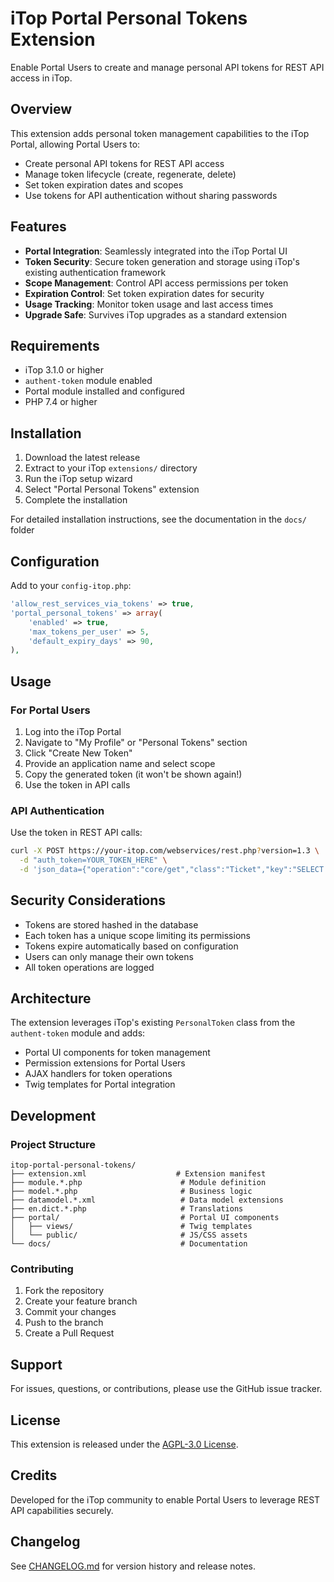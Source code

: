 # iTop Portal Personal Tokens Extension

Enable Portal Users to create and manage personal API tokens for REST API access in iTop.

## Overview

This extension adds personal token management capabilities to the iTop Portal, allowing Portal Users to:
- Create personal API tokens for REST API access
- Manage token lifecycle (create, regenerate, delete)
- Set token expiration dates and scopes
- Use tokens for API authentication without sharing passwords

## Features

- **Portal Integration**: Seamlessly integrated into the iTop Portal UI
- **Token Security**: Secure token generation and storage using iTop's existing authentication framework
- **Scope Management**: Control API access permissions per token
- **Expiration Control**: Set token expiration dates for security
- **Usage Tracking**: Monitor token usage and last access times
- **Upgrade Safe**: Survives iTop upgrades as a standard extension

## Requirements

- iTop 3.1.0 or higher
- `authent-token` module enabled
- Portal module installed and configured
- PHP 7.4 or higher

## Installation

1. Download the latest release
2. Extract to your iTop `extensions/` directory
3. Run the iTop setup wizard
4. Select "Portal Personal Tokens" extension
5. Complete the installation

For detailed installation instructions, see the documentation in the `docs/` folder

## Configuration

Add to your `config-itop.php`:

```php
'allow_rest_services_via_tokens' => true,
'portal_personal_tokens' => array(
    'enabled' => true,
    'max_tokens_per_user' => 5,
    'default_expiry_days' => 90,
),
```

## Usage

### For Portal Users

1. Log into the iTop Portal
2. Navigate to "My Profile" or "Personal Tokens" section
3. Click "Create New Token"
4. Provide an application name and select scope
5. Copy the generated token (it won't be shown again!)
6. Use the token in API calls

### API Authentication

Use the token in REST API calls:

```bash
curl -X POST https://your-itop.com/webservices/rest.php?version=1.3 \
  -d "auth_token=YOUR_TOKEN_HERE" \
  -d 'json_data={"operation":"core/get","class":"Ticket","key":"SELECT Ticket"}'
```

## Security Considerations

- Tokens are stored hashed in the database
- Each token has a unique scope limiting its permissions
- Tokens expire automatically based on configuration
- Users can only manage their own tokens
- All token operations are logged

## Architecture

The extension leverages iTop's existing `PersonalToken` class from the `authent-token` module and adds:
- Portal UI components for token management
- Permission extensions for Portal Users
- AJAX handlers for token operations
- Twig templates for Portal integration

## Development

### Project Structure

```
itop-portal-personal-tokens/
├── extension.xml                    # Extension manifest
├── module.*.php                      # Module definition
├── model.*.php                       # Business logic
├── datamodel.*.xml                   # Data model extensions
├── en.dict.*.php                     # Translations
├── portal/                           # Portal UI components
│   ├── views/                        # Twig templates
│   └── public/                       # JS/CSS assets
└── docs/                             # Documentation
```

### Contributing

1. Fork the repository
2. Create your feature branch
3. Commit your changes
4. Push to the branch
5. Create a Pull Request

## Support

For issues, questions, or contributions, please use the GitHub issue tracker.

## License

This extension is released under the [AGPL-3.0 License](LICENSE).

## Credits

Developed for the iTop community to enable Portal Users to leverage REST API capabilities securely.

## Changelog

See [CHANGELOG.md](CHANGELOG.md) for version history and release notes.